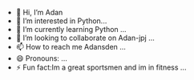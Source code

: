 - 👋 Hi, I’m Adan
- 👀 I’m interested in  Python...
- 🌱 I’m currently learning Python ...
- 💞️ I’m looking to collaborate on Adan-jpj  ...
- 📫 How to reach me Adansden ...
- 😄 Pronouns: ...
- ⚡ Fun fact:Im a great sportsmen and im in fitness ...

<!---
Adan-jpj/Adan-jpj is a ✨ special ✨ repository because its `README.md` (this file) appears on your GitHub profile.
You can click the Preview link to take a look at your changes.
--->
